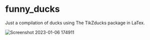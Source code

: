 # funny_ducks

Just a compilation of ducks using The TikZducks package in LaTex.



![Screenshot 2023-01-06 174911](https://user-images.githubusercontent.com/121750452/211112887-3b7fcd75-be49-4fe9-9f6b-f55031cafdc1.png)
